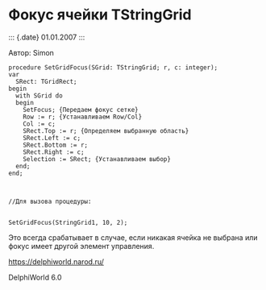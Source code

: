 Фокус ячейки TStringGrid
========================

::: {.date}
01.01.2007
:::

Автор: Simon

    procedure SetGridFocus(SGrid: TStringGrid; r, c: integer);
    var
      SRect: TGridRect;
    begin
      with SGrid do
      begin
        SetFocus; {Передаем фокус сетке}
        Row := r; {Устанавливаем Row/Col}
        Col := c;
        SRect.Top := r; {Определяем выбранную область}
        SRect.Left := c;
        SRect.Bottom := r;
        SRect.Right := c;
        Selection := SRect; {Устанавливаем выбор}
      end;
    end;
     
     
     
    //Для вызова процедуры:
     
     
    SetGridFocus(StringGrid1, 10, 2);

Это всегда срабатывает в случае, если никакая ячейка не выбрана или
фокус имеет другой элемент управления.

<https://delphiworld.narod.ru/>

DelphiWorld 6.0
